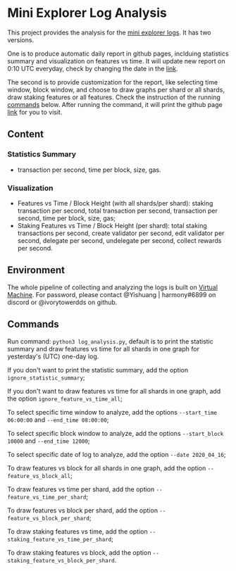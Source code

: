 # Mini Explorer Log Analysis
This project provides the analysis for the [mini explorer logs](https://github.com/harmony-one/monitor/tree/master/mini_explorer). It has two versions. 

One is to produce automatic daily report in github pages, inclduing statistics summary and visualization on features vs time. It will update new report on 0:10 UTC everyday, check by changing the date in the [link](https://harmony-one.github.io/harmony-log-analysis/notebooks/explorer_mini_logs/2020_04_16).

The second is to provide customization for the report, like selecting time window, block window, and choose to draw graphs per shard or all shards, draw staking features or all features. Check the instruction of the running [commands](https://github.com/harmony-one/harmony-log-analysis/tree/master/notebooks/explorer_mini_log_analysis#commands) below. After running the command, it will print the github page [link](https://harmony-one.github.io/harmony-log-analysis/notebooks/explorer_mini_logs/part/2020_04_16) for you to visit. 

## Content
### Statistics Summary 
- transaction per second, time per block, size, gas.
### Visualization
- Features vs Time / Block Height (with all shards/per shard): staking transaction per second, total transaction per second, transaction per second, time per block, size, gas;
- Staking Features vs Time / Block Height (per shard): total staking transactions per second, create validator per second, edit validator per second, delegate per second, undelegate per second, collect rewards per second.

## Environment
The whole pipeline of collecting and analyzing the logs is built on [Virtual Machine](http://analytics.hmny.io/terminals/3). For password, please contact @Yishuang | harmony#6899 on discord or @ivorytowerdds on github.

## Commands
Run command: `python3 log_analysis.py`, default is to print the statistic summary and draw features vs time for all shards in one graph for yesterday's (UTC) one-day log.

If you don't want to print the statistic summary, add the option `ignore_statistic_summary`;

If you don't want to draw features vs time for all shards in one graph, add the option `ignore_feature_vs_time_all`;

To select specific time window to analyze, add the options `--start_time 06:00:00` and `--end_time 08:00:00`;

To select specific block window to analyze, add the options `--start_block 10000` and `--end_time 12000`;

To select specific date of log to analyze, add the option `--date 2020_04_16`;

To draw features vs block for all shards in one graph, add the option `--feature_vs_block_all`;

To draw features vs time per shard, add the option `--feature_vs_time_per_shard`;

To draw features vs block per shard, add the option `--feature_vs_block_per_shard`;

To draw staking features vs time, add the option `--staking_feature_vs_time_per_shard`;

To draw staking features vs block, add the option `--staking_feature_vs_block_per_shard`.


